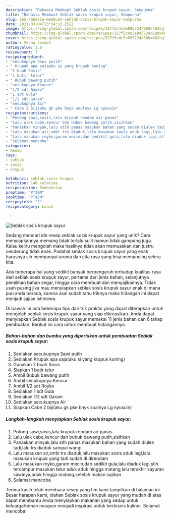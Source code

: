 ```yaml
---
description: "Rahasia Membuat Seblak sosis krupuk sayur, Sempurna"
title: "Rahasia Membuat Seblak sosis krupuk sayur, Sempurna"
slug: 865-rahasia-membuat-seblak-sosis-krupuk-sayur-sempurna
date: 2021-03-04T23:54:13.252Z
image: https://img-global.cpcdn.com/recipes/327f5c4c5e895724/680x482cq70/seblak-sosis-krupuk-sayur-foto-resep-utama.jpg
thumbnail: https://img-global.cpcdn.com/recipes/327f5c4c5e895724/680x482cq70/seblak-sosis-krupuk-sayur-foto-resep-utama.jpg
cover: https://img-global.cpcdn.com/recipes/327f5c4c5e895724/680x482cq70/seblak-sosis-krupuk-sayur-foto-resep-utama.jpg
author: Verna Joseph
ratingvalue: 3.8
reviewcount: 7
recipeingredient:
- "secukupnya Sawi putih"
- " Krupuk apa sajaaku si yang krupuk kuning"
- "2 buah Sosis"
- "1 butir telur"
- " Bubuk bawang putih"
- "secukupnya Kencur"
- "1/2 sdt Royko"
- "1 sdt Gula"
- "1/2 sdt Garam"
- "secukupnya Air"
- " Cabe 2 bijiaku gk pke bnyk soalnya Lg nyusuin"
recipeinstructions:
- "Potong sawi,sosis,lalu krupuk rendam air panas"
- "Lalu ulek cabe,kencur dan bubuk bawang putih,sisihkan"
- "Panaskan minyak,lalu stlh panas masukan bahan yang sudah diulek tadi,lalu trs diaduk sampai wangi"
- "Lalu masukan air,smbl trs diaduk,lalu masukan sosis aduk lagi,lalu masukan krupuk yang tadi sudah di direndam"
- "Lalu masukan royko,garam mecin,dan sedikit gula,lalu diaduk lagi,stlh tercampur masukan telur aduk aduk hingga matang,lalu terakhir sayuran sawinya,aduk hingga matang,setelah makan sajikan"
- "Selamat mencoba"
categories:
- Resep
tags:
- seblak
- sosis
- krupuk

katakunci: seblak sosis krupuk 
nutrition: 140 calories
recipecuisine: Indonesian
preptime: "PT30M"
cooktime: "PT45M"
recipeyield: "2"
recipecategory: Lunch

---
```



![Seblak sosis krupuk sayur](https://img-global.cpcdn.com/recipes/327f5c4c5e895724/680x482cq70/seblak-sosis-krupuk-sayur-foto-resep-utama.jpg)

Sedang mencari ide resep seblak sosis krupuk sayur yang unik? Cara menyiapkannya memang tidak terlalu sulit namun tidak gampang juga. Kalau keliru mengolah maka hasilnya tidak akan memuaskan dan justru cenderung tidak enak. Padahal seblak sosis krupuk sayur yang enak harusnya sih mempunyai aroma dan cita rasa yang bisa memancing selera kita.

Ada beberapa hal yang sedikit banyak berpengaruh terhadap kualitas rasa dari seblak sosis krupuk sayur, pertama dari jenis bahan, selanjutnya pemilihan bahan segar, hingga cara membuat dan menyajikannya. Tidak usah pusing jika mau menyiapkan seblak sosis krupuk sayur enak di mana pun anda berada, karena asal sudah tahu triknya maka hidangan ini dapat menjadi sajian istimewa.




Di bawah ini ada beberapa tips dan trik praktis yang dapat diterapkan untuk mengolah seblak sosis krupuk sayur yang siap dikreasikan. Anda dapat menyiapkan Seblak sosis krupuk sayur memakai 11 jenis bahan dan 6 tahap pembuatan. Berikut ini cara untuk membuat hidangannya.

<!--inarticleads1-->

##### Bahan-bahan dan bumbu yang diperlukan untuk pembuatan Seblak sosis krupuk sayur:

1. Sediakan secukupnya Sawi putih
1. Sediakan  Krupuk apa saja(aku si yang krupuk kuning)
1. Gunakan 2 buah Sosis
1. Siapkan 1 butir telur
1. Ambil  Bubuk bawang putih
1. Ambil secukupnya Kencur
1. Ambil 1/2 sdt Royko
1. Sediakan 1 sdt Gula
1. Sediakan 1/2 sdt Garam
1. Sediakan secukupnya Air
1. Siapkan  Cabe 2 biji(aku gk pke bnyk soalnya Lg nyusuin)




<!--inarticleads2-->

##### Langkah-langkah menyiapkan Seblak sosis krupuk sayur:

1. Potong sawi,sosis,lalu krupuk rendam air panas
1. Lalu ulek cabe,kencur dan bubuk bawang putih,sisihkan
1. Panaskan minyak,lalu stlh panas masukan bahan yang sudah diulek tadi,lalu trs diaduk sampai wangi
1. Lalu masukan air,smbl trs diaduk,lalu masukan sosis aduk lagi,lalu masukan krupuk yang tadi sudah di direndam
1. Lalu masukan royko,garam mecin,dan sedikit gula,lalu diaduk lagi,stlh tercampur masukan telur aduk aduk hingga matang,lalu terakhir sayuran sawinya,aduk hingga matang,setelah makan sajikan
1. Selamat mencoba




Terima kasih telah membaca resep yang tim kami tampilkan di halaman ini. Besar harapan kami, olahan Seblak sosis krupuk sayur yang mudah di atas dapat membantu Anda menyiapkan makanan yang sedap untuk keluarga/teman maupun menjadi inspirasi untuk berbisnis kuliner. Selamat mencoba!

